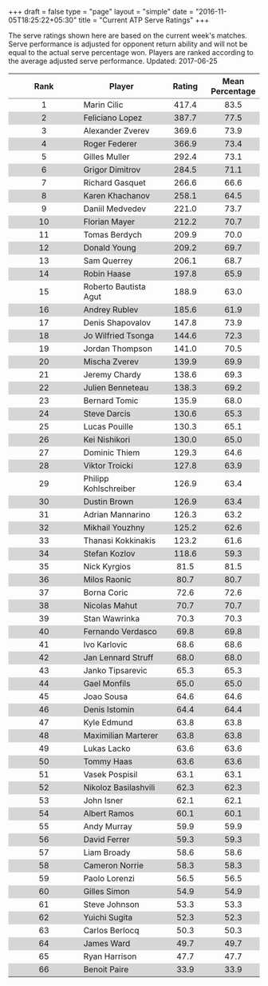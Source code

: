 +++
draft = false
type = "page" 
layout = "simple"
date = "2016-11-05T18:25:22+05:30"
title = "Current ATP Serve Ratings"
+++

The serve ratings shown here are based on the current week's matches. Serve performance is adjusted for opponent return ability and will not be equal to the actual serve percentage won. Players are ranked according to the average adjusted serve performance. Updated: 2017-06-25

<table class='gmisc_table' style='border-collapse: collapse; margin-top: 1em; margin-bottom: 1em;' >
<thead>
<tr>
<th style='border-bottom: 1px solid grey; border-top: 2px solid grey; text-align: center;'>Rank</th>
<th style='border-bottom: 1px solid grey; border-top: 2px solid grey; text-align: center;'>Player</th>
<th style='border-bottom: 1px solid grey; border-top: 2px solid grey; text-align: center;'>Rating</th>
<th style='border-bottom: 1px solid grey; border-top: 2px solid grey; text-align: center;'>Mean Percentage</th>
</tr>
</thead>
<tbody>
<tr>
<td style='width:40%; text-align: center;'>1</td>
<td style='width:40%; text-align: left;'>Marin Cilic</td>
<td style='width:40%; text-align: center;'>417.4</td>
<td style='width:40%; text-align: center;'>83.5</td>
</tr>
<tr style='background-color: #d6d6d6;'>
<td style='width:40%; background-color: #d6d6d6; text-align: center;'>2</td>
<td style='width:40%; background-color: #d6d6d6; text-align: left;'>Feliciano Lopez</td>
<td style='width:40%; background-color: #d6d6d6; text-align: center;'>387.7</td>
<td style='width:40%; background-color: #d6d6d6; text-align: center;'>77.5</td>
</tr>
<tr>
<td style='width:40%; text-align: center;'>3</td>
<td style='width:40%; text-align: left;'>Alexander Zverev</td>
<td style='width:40%; text-align: center;'>369.6</td>
<td style='width:40%; text-align: center;'>73.9</td>
</tr>
<tr style='background-color: #d6d6d6;'>
<td style='width:40%; background-color: #d6d6d6; text-align: center;'>4</td>
<td style='width:40%; background-color: #d6d6d6; text-align: left;'>Roger Federer</td>
<td style='width:40%; background-color: #d6d6d6; text-align: center;'>366.9</td>
<td style='width:40%; background-color: #d6d6d6; text-align: center;'>73.4</td>
</tr>
<tr>
<td style='width:40%; text-align: center;'>5</td>
<td style='width:40%; text-align: left;'>Gilles Muller</td>
<td style='width:40%; text-align: center;'>292.4</td>
<td style='width:40%; text-align: center;'>73.1</td>
</tr>
<tr style='background-color: #d6d6d6;'>
<td style='width:40%; background-color: #d6d6d6; text-align: center;'>6</td>
<td style='width:40%; background-color: #d6d6d6; text-align: left;'>Grigor Dimitrov</td>
<td style='width:40%; background-color: #d6d6d6; text-align: center;'>284.5</td>
<td style='width:40%; background-color: #d6d6d6; text-align: center;'>71.1</td>
</tr>
<tr>
<td style='width:40%; text-align: center;'>7</td>
<td style='width:40%; text-align: left;'>Richard Gasquet</td>
<td style='width:40%; text-align: center;'>266.6</td>
<td style='width:40%; text-align: center;'>66.6</td>
</tr>
<tr style='background-color: #d6d6d6;'>
<td style='width:40%; background-color: #d6d6d6; text-align: center;'>8</td>
<td style='width:40%; background-color: #d6d6d6; text-align: left;'>Karen Khachanov</td>
<td style='width:40%; background-color: #d6d6d6; text-align: center;'>258.1</td>
<td style='width:40%; background-color: #d6d6d6; text-align: center;'>64.5</td>
</tr>
<tr>
<td style='width:40%; text-align: center;'>9</td>
<td style='width:40%; text-align: left;'>Daniil Medvedev</td>
<td style='width:40%; text-align: center;'>221.0</td>
<td style='width:40%; text-align: center;'>73.7</td>
</tr>
<tr style='background-color: #d6d6d6;'>
<td style='width:40%; background-color: #d6d6d6; text-align: center;'>10</td>
<td style='width:40%; background-color: #d6d6d6; text-align: left;'>Florian Mayer</td>
<td style='width:40%; background-color: #d6d6d6; text-align: center;'>212.2</td>
<td style='width:40%; background-color: #d6d6d6; text-align: center;'>70.7</td>
</tr>
<tr>
<td style='width:40%; text-align: center;'>11</td>
<td style='width:40%; text-align: left;'>Tomas Berdych</td>
<td style='width:40%; text-align: center;'>209.9</td>
<td style='width:40%; text-align: center;'>70.0</td>
</tr>
<tr style='background-color: #d6d6d6;'>
<td style='width:40%; background-color: #d6d6d6; text-align: center;'>12</td>
<td style='width:40%; background-color: #d6d6d6; text-align: left;'>Donald Young</td>
<td style='width:40%; background-color: #d6d6d6; text-align: center;'>209.2</td>
<td style='width:40%; background-color: #d6d6d6; text-align: center;'>69.7</td>
</tr>
<tr>
<td style='width:40%; text-align: center;'>13</td>
<td style='width:40%; text-align: left;'>Sam Querrey</td>
<td style='width:40%; text-align: center;'>206.1</td>
<td style='width:40%; text-align: center;'>68.7</td>
</tr>
<tr style='background-color: #d6d6d6;'>
<td style='width:40%; background-color: #d6d6d6; text-align: center;'>14</td>
<td style='width:40%; background-color: #d6d6d6; text-align: left;'>Robin Haase</td>
<td style='width:40%; background-color: #d6d6d6; text-align: center;'>197.8</td>
<td style='width:40%; background-color: #d6d6d6; text-align: center;'>65.9</td>
</tr>
<tr>
<td style='width:40%; text-align: center;'>15</td>
<td style='width:40%; text-align: left;'>Roberto Bautista Agut</td>
<td style='width:40%; text-align: center;'>188.9</td>
<td style='width:40%; text-align: center;'>63.0</td>
</tr>
<tr style='background-color: #d6d6d6;'>
<td style='width:40%; background-color: #d6d6d6; text-align: center;'>16</td>
<td style='width:40%; background-color: #d6d6d6; text-align: left;'>Andrey Rublev</td>
<td style='width:40%; background-color: #d6d6d6; text-align: center;'>185.6</td>
<td style='width:40%; background-color: #d6d6d6; text-align: center;'>61.9</td>
</tr>
<tr>
<td style='width:40%; text-align: center;'>17</td>
<td style='width:40%; text-align: left;'>Denis Shapovalov</td>
<td style='width:40%; text-align: center;'>147.8</td>
<td style='width:40%; text-align: center;'>73.9</td>
</tr>
<tr style='background-color: #d6d6d6;'>
<td style='width:40%; background-color: #d6d6d6; text-align: center;'>18</td>
<td style='width:40%; background-color: #d6d6d6; text-align: left;'>Jo Wilfried Tsonga</td>
<td style='width:40%; background-color: #d6d6d6; text-align: center;'>144.6</td>
<td style='width:40%; background-color: #d6d6d6; text-align: center;'>72.3</td>
</tr>
<tr>
<td style='width:40%; text-align: center;'>19</td>
<td style='width:40%; text-align: left;'>Jordan Thompson</td>
<td style='width:40%; text-align: center;'>141.0</td>
<td style='width:40%; text-align: center;'>70.5</td>
</tr>
<tr style='background-color: #d6d6d6;'>
<td style='width:40%; background-color: #d6d6d6; text-align: center;'>20</td>
<td style='width:40%; background-color: #d6d6d6; text-align: left;'>Mischa Zverev</td>
<td style='width:40%; background-color: #d6d6d6; text-align: center;'>139.9</td>
<td style='width:40%; background-color: #d6d6d6; text-align: center;'>69.9</td>
</tr>
<tr>
<td style='width:40%; text-align: center;'>21</td>
<td style='width:40%; text-align: left;'>Jeremy Chardy</td>
<td style='width:40%; text-align: center;'>138.6</td>
<td style='width:40%; text-align: center;'>69.3</td>
</tr>
<tr style='background-color: #d6d6d6;'>
<td style='width:40%; background-color: #d6d6d6; text-align: center;'>22</td>
<td style='width:40%; background-color: #d6d6d6; text-align: left;'>Julien Benneteau</td>
<td style='width:40%; background-color: #d6d6d6; text-align: center;'>138.3</td>
<td style='width:40%; background-color: #d6d6d6; text-align: center;'>69.2</td>
</tr>
<tr>
<td style='width:40%; text-align: center;'>23</td>
<td style='width:40%; text-align: left;'>Bernard Tomic</td>
<td style='width:40%; text-align: center;'>135.9</td>
<td style='width:40%; text-align: center;'>68.0</td>
</tr>
<tr style='background-color: #d6d6d6;'>
<td style='width:40%; background-color: #d6d6d6; text-align: center;'>24</td>
<td style='width:40%; background-color: #d6d6d6; text-align: left;'>Steve Darcis</td>
<td style='width:40%; background-color: #d6d6d6; text-align: center;'>130.6</td>
<td style='width:40%; background-color: #d6d6d6; text-align: center;'>65.3</td>
</tr>
<tr>
<td style='width:40%; text-align: center;'>25</td>
<td style='width:40%; text-align: left;'>Lucas Pouille</td>
<td style='width:40%; text-align: center;'>130.3</td>
<td style='width:40%; text-align: center;'>65.1</td>
</tr>
<tr style='background-color: #d6d6d6;'>
<td style='width:40%; background-color: #d6d6d6; text-align: center;'>26</td>
<td style='width:40%; background-color: #d6d6d6; text-align: left;'>Kei Nishikori</td>
<td style='width:40%; background-color: #d6d6d6; text-align: center;'>130.0</td>
<td style='width:40%; background-color: #d6d6d6; text-align: center;'>65.0</td>
</tr>
<tr>
<td style='width:40%; text-align: center;'>27</td>
<td style='width:40%; text-align: left;'>Dominic Thiem</td>
<td style='width:40%; text-align: center;'>129.3</td>
<td style='width:40%; text-align: center;'>64.6</td>
</tr>
<tr style='background-color: #d6d6d6;'>
<td style='width:40%; background-color: #d6d6d6; text-align: center;'>28</td>
<td style='width:40%; background-color: #d6d6d6; text-align: left;'>Viktor Troicki</td>
<td style='width:40%; background-color: #d6d6d6; text-align: center;'>127.8</td>
<td style='width:40%; background-color: #d6d6d6; text-align: center;'>63.9</td>
</tr>
<tr>
<td style='width:40%; text-align: center;'>29</td>
<td style='width:40%; text-align: left;'>Philipp Kohlschreiber</td>
<td style='width:40%; text-align: center;'>126.9</td>
<td style='width:40%; text-align: center;'>63.4</td>
</tr>
<tr style='background-color: #d6d6d6;'>
<td style='width:40%; background-color: #d6d6d6; text-align: center;'>30</td>
<td style='width:40%; background-color: #d6d6d6; text-align: left;'>Dustin Brown</td>
<td style='width:40%; background-color: #d6d6d6; text-align: center;'>126.9</td>
<td style='width:40%; background-color: #d6d6d6; text-align: center;'>63.4</td>
</tr>
<tr>
<td style='width:40%; text-align: center;'>31</td>
<td style='width:40%; text-align: left;'>Adrian Mannarino</td>
<td style='width:40%; text-align: center;'>126.3</td>
<td style='width:40%; text-align: center;'>63.2</td>
</tr>
<tr style='background-color: #d6d6d6;'>
<td style='width:40%; background-color: #d6d6d6; text-align: center;'>32</td>
<td style='width:40%; background-color: #d6d6d6; text-align: left;'>Mikhail Youzhny</td>
<td style='width:40%; background-color: #d6d6d6; text-align: center;'>125.2</td>
<td style='width:40%; background-color: #d6d6d6; text-align: center;'>62.6</td>
</tr>
<tr>
<td style='width:40%; text-align: center;'>33</td>
<td style='width:40%; text-align: left;'>Thanasi Kokkinakis</td>
<td style='width:40%; text-align: center;'>123.2</td>
<td style='width:40%; text-align: center;'>61.6</td>
</tr>
<tr style='background-color: #d6d6d6;'>
<td style='width:40%; background-color: #d6d6d6; text-align: center;'>34</td>
<td style='width:40%; background-color: #d6d6d6; text-align: left;'>Stefan Kozlov</td>
<td style='width:40%; background-color: #d6d6d6; text-align: center;'>118.6</td>
<td style='width:40%; background-color: #d6d6d6; text-align: center;'>59.3</td>
</tr>
<tr>
<td style='width:40%; text-align: center;'>35</td>
<td style='width:40%; text-align: left;'>Nick Kyrgios</td>
<td style='width:40%; text-align: center;'>81.5</td>
<td style='width:40%; text-align: center;'>81.5</td>
</tr>
<tr style='background-color: #d6d6d6;'>
<td style='width:40%; background-color: #d6d6d6; text-align: center;'>36</td>
<td style='width:40%; background-color: #d6d6d6; text-align: left;'>Milos Raonic</td>
<td style='width:40%; background-color: #d6d6d6; text-align: center;'>80.7</td>
<td style='width:40%; background-color: #d6d6d6; text-align: center;'>80.7</td>
</tr>
<tr>
<td style='width:40%; text-align: center;'>37</td>
<td style='width:40%; text-align: left;'>Borna Coric</td>
<td style='width:40%; text-align: center;'>72.6</td>
<td style='width:40%; text-align: center;'>72.6</td>
</tr>
<tr style='background-color: #d6d6d6;'>
<td style='width:40%; background-color: #d6d6d6; text-align: center;'>38</td>
<td style='width:40%; background-color: #d6d6d6; text-align: left;'>Nicolas Mahut</td>
<td style='width:40%; background-color: #d6d6d6; text-align: center;'>70.7</td>
<td style='width:40%; background-color: #d6d6d6; text-align: center;'>70.7</td>
</tr>
<tr>
<td style='width:40%; text-align: center;'>39</td>
<td style='width:40%; text-align: left;'>Stan Wawrinka</td>
<td style='width:40%; text-align: center;'>70.3</td>
<td style='width:40%; text-align: center;'>70.3</td>
</tr>
<tr style='background-color: #d6d6d6;'>
<td style='width:40%; background-color: #d6d6d6; text-align: center;'>40</td>
<td style='width:40%; background-color: #d6d6d6; text-align: left;'>Fernando Verdasco</td>
<td style='width:40%; background-color: #d6d6d6; text-align: center;'>69.8</td>
<td style='width:40%; background-color: #d6d6d6; text-align: center;'>69.8</td>
</tr>
<tr>
<td style='width:40%; text-align: center;'>41</td>
<td style='width:40%; text-align: left;'>Ivo Karlovic</td>
<td style='width:40%; text-align: center;'>68.6</td>
<td style='width:40%; text-align: center;'>68.6</td>
</tr>
<tr style='background-color: #d6d6d6;'>
<td style='width:40%; background-color: #d6d6d6; text-align: center;'>42</td>
<td style='width:40%; background-color: #d6d6d6; text-align: left;'>Jan Lennard Struff</td>
<td style='width:40%; background-color: #d6d6d6; text-align: center;'>68.0</td>
<td style='width:40%; background-color: #d6d6d6; text-align: center;'>68.0</td>
</tr>
<tr>
<td style='width:40%; text-align: center;'>43</td>
<td style='width:40%; text-align: left;'>Janko Tipsarevic</td>
<td style='width:40%; text-align: center;'>65.3</td>
<td style='width:40%; text-align: center;'>65.3</td>
</tr>
<tr style='background-color: #d6d6d6;'>
<td style='width:40%; background-color: #d6d6d6; text-align: center;'>44</td>
<td style='width:40%; background-color: #d6d6d6; text-align: left;'>Gael Monfils</td>
<td style='width:40%; background-color: #d6d6d6; text-align: center;'>65.0</td>
<td style='width:40%; background-color: #d6d6d6; text-align: center;'>65.0</td>
</tr>
<tr>
<td style='width:40%; text-align: center;'>45</td>
<td style='width:40%; text-align: left;'>Joao Sousa</td>
<td style='width:40%; text-align: center;'>64.6</td>
<td style='width:40%; text-align: center;'>64.6</td>
</tr>
<tr style='background-color: #d6d6d6;'>
<td style='width:40%; background-color: #d6d6d6; text-align: center;'>46</td>
<td style='width:40%; background-color: #d6d6d6; text-align: left;'>Denis Istomin</td>
<td style='width:40%; background-color: #d6d6d6; text-align: center;'>64.4</td>
<td style='width:40%; background-color: #d6d6d6; text-align: center;'>64.4</td>
</tr>
<tr>
<td style='width:40%; text-align: center;'>47</td>
<td style='width:40%; text-align: left;'>Kyle Edmund</td>
<td style='width:40%; text-align: center;'>63.8</td>
<td style='width:40%; text-align: center;'>63.8</td>
</tr>
<tr style='background-color: #d6d6d6;'>
<td style='width:40%; background-color: #d6d6d6; text-align: center;'>48</td>
<td style='width:40%; background-color: #d6d6d6; text-align: left;'>Maximilian Marterer</td>
<td style='width:40%; background-color: #d6d6d6; text-align: center;'>63.8</td>
<td style='width:40%; background-color: #d6d6d6; text-align: center;'>63.8</td>
</tr>
<tr>
<td style='width:40%; text-align: center;'>49</td>
<td style='width:40%; text-align: left;'>Lukas Lacko</td>
<td style='width:40%; text-align: center;'>63.6</td>
<td style='width:40%; text-align: center;'>63.6</td>
</tr>
<tr style='background-color: #d6d6d6;'>
<td style='width:40%; background-color: #d6d6d6; text-align: center;'>50</td>
<td style='width:40%; background-color: #d6d6d6; text-align: left;'>Tommy Haas</td>
<td style='width:40%; background-color: #d6d6d6; text-align: center;'>63.6</td>
<td style='width:40%; background-color: #d6d6d6; text-align: center;'>63.6</td>
</tr>
<tr>
<td style='width:40%; text-align: center;'>51</td>
<td style='width:40%; text-align: left;'>Vasek Pospisil</td>
<td style='width:40%; text-align: center;'>63.1</td>
<td style='width:40%; text-align: center;'>63.1</td>
</tr>
<tr style='background-color: #d6d6d6;'>
<td style='width:40%; background-color: #d6d6d6; text-align: center;'>52</td>
<td style='width:40%; background-color: #d6d6d6; text-align: left;'>Nikoloz Basilashvili</td>
<td style='width:40%; background-color: #d6d6d6; text-align: center;'>62.3</td>
<td style='width:40%; background-color: #d6d6d6; text-align: center;'>62.3</td>
</tr>
<tr>
<td style='width:40%; text-align: center;'>53</td>
<td style='width:40%; text-align: left;'>John Isner</td>
<td style='width:40%; text-align: center;'>62.1</td>
<td style='width:40%; text-align: center;'>62.1</td>
</tr>
<tr style='background-color: #d6d6d6;'>
<td style='width:40%; background-color: #d6d6d6; text-align: center;'>54</td>
<td style='width:40%; background-color: #d6d6d6; text-align: left;'>Albert Ramos</td>
<td style='width:40%; background-color: #d6d6d6; text-align: center;'>60.1</td>
<td style='width:40%; background-color: #d6d6d6; text-align: center;'>60.1</td>
</tr>
<tr>
<td style='width:40%; text-align: center;'>55</td>
<td style='width:40%; text-align: left;'>Andy Murray</td>
<td style='width:40%; text-align: center;'>59.9</td>
<td style='width:40%; text-align: center;'>59.9</td>
</tr>
<tr style='background-color: #d6d6d6;'>
<td style='width:40%; background-color: #d6d6d6; text-align: center;'>56</td>
<td style='width:40%; background-color: #d6d6d6; text-align: left;'>David Ferrer</td>
<td style='width:40%; background-color: #d6d6d6; text-align: center;'>59.3</td>
<td style='width:40%; background-color: #d6d6d6; text-align: center;'>59.3</td>
</tr>
<tr>
<td style='width:40%; text-align: center;'>57</td>
<td style='width:40%; text-align: left;'>Liam Broady</td>
<td style='width:40%; text-align: center;'>58.6</td>
<td style='width:40%; text-align: center;'>58.6</td>
</tr>
<tr style='background-color: #d6d6d6;'>
<td style='width:40%; background-color: #d6d6d6; text-align: center;'>58</td>
<td style='width:40%; background-color: #d6d6d6; text-align: left;'>Cameron Norrie</td>
<td style='width:40%; background-color: #d6d6d6; text-align: center;'>58.3</td>
<td style='width:40%; background-color: #d6d6d6; text-align: center;'>58.3</td>
</tr>
<tr>
<td style='width:40%; text-align: center;'>59</td>
<td style='width:40%; text-align: left;'>Paolo Lorenzi</td>
<td style='width:40%; text-align: center;'>56.5</td>
<td style='width:40%; text-align: center;'>56.5</td>
</tr>
<tr style='background-color: #d6d6d6;'>
<td style='width:40%; background-color: #d6d6d6; text-align: center;'>60</td>
<td style='width:40%; background-color: #d6d6d6; text-align: left;'>Gilles Simon</td>
<td style='width:40%; background-color: #d6d6d6; text-align: center;'>54.9</td>
<td style='width:40%; background-color: #d6d6d6; text-align: center;'>54.9</td>
</tr>
<tr>
<td style='width:40%; text-align: center;'>61</td>
<td style='width:40%; text-align: left;'>Steve Johnson</td>
<td style='width:40%; text-align: center;'>53.3</td>
<td style='width:40%; text-align: center;'>53.3</td>
</tr>
<tr style='background-color: #d6d6d6;'>
<td style='width:40%; background-color: #d6d6d6; text-align: center;'>62</td>
<td style='width:40%; background-color: #d6d6d6; text-align: left;'>Yuichi Sugita</td>
<td style='width:40%; background-color: #d6d6d6; text-align: center;'>52.3</td>
<td style='width:40%; background-color: #d6d6d6; text-align: center;'>52.3</td>
</tr>
<tr>
<td style='width:40%; text-align: center;'>63</td>
<td style='width:40%; text-align: left;'>Carlos Berlocq</td>
<td style='width:40%; text-align: center;'>50.3</td>
<td style='width:40%; text-align: center;'>50.3</td>
</tr>
<tr style='background-color: #d6d6d6;'>
<td style='width:40%; background-color: #d6d6d6; text-align: center;'>64</td>
<td style='width:40%; background-color: #d6d6d6; text-align: left;'>James Ward</td>
<td style='width:40%; background-color: #d6d6d6; text-align: center;'>49.7</td>
<td style='width:40%; background-color: #d6d6d6; text-align: center;'>49.7</td>
</tr>
<tr>
<td style='width:40%; text-align: center;'>65</td>
<td style='width:40%; text-align: left;'>Ryan Harrison</td>
<td style='width:40%; text-align: center;'>47.7</td>
<td style='width:40%; text-align: center;'>47.7</td>
</tr>
<tr style='background-color: #d6d6d6;'>
<td style='width:40%; background-color: #d6d6d6; border-bottom: 2px solid grey; text-align: center;'>66</td>
<td style='width:40%; background-color: #d6d6d6; border-bottom: 2px solid grey; text-align: left;'>Benoit Paire</td>
<td style='width:40%; background-color: #d6d6d6; border-bottom: 2px solid grey; text-align: center;'>33.9</td>
<td style='width:40%; background-color: #d6d6d6; border-bottom: 2px solid grey; text-align: center;'>33.9</td>
</tr>
</tbody>
</table>
